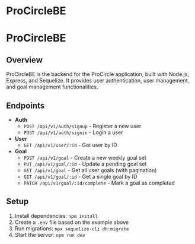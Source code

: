 # ProCircleBE

# ProCircleBE

## Overview
ProCircleBE is the backend for the ProCircle application, built with Node.js, Express, and Sequelize. It provides user authentication, user management, and goal management functionalities.

## Endpoints
- **Auth**
  - `POST /api/v1/auth/signup` - Register a new user
  - `POST /api/v1/auth/signin` - Login a user
- **User**
  - `GET /api/v1/user/:id` - Get user by ID
- **Goal**
  - `POST /api/v1/goal` - Create a new weekly goal set
  - `PUT /api/v1/goal/:id` - Update a pending goal set
  - `GET /api/v1/goal` - Get all user goals (with pagination)
  - `GET /api/v1/goal/:id` - Get a single goal by ID
  - `PATCH /api/v1/goal/:id/complete` - Mark a goal as completed

## Setup
1. Install dependencies: `npm install`
2. Create a `.env` file based on the example above
3. Run migrations: `npx sequelize-cli db:migrate`
4. Start the server: `npm run dev`
